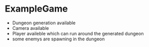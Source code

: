 # ExampleGame

- Dungeon generation available
- Camera available
- Player availeble which can run around the generated dungeon
- some enemys are spawning in the dungeon
